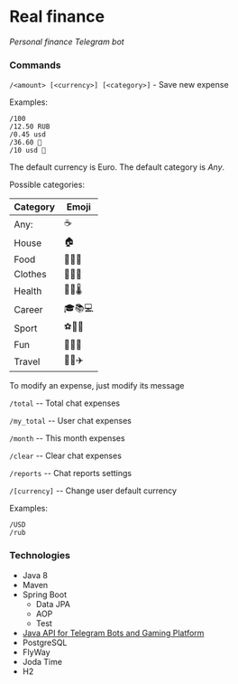 # Real finance
*Personal finance Telegram bot*

### Commands

`/<amount> [<currency>] [<category>]` - Save new expense

Examples:
```
/100
/12.50 RUB
/0.45 usd
/36.60 💊
/10 usd 🍕
```
The default currency is Euro. The default category is *Any*.

Possible categories:

| Category | Emoji |
|----------|-------|
| Any:     | ☕️   |
| House    | 🏠    |
| Food     | 🍞🍕🍌 |
| Clothes  | 👔👠👖 |
| Health   | 💊💉🌡 |
| Career   | 🎓📚💻 |
| Sport    | ⚽🎾️🏸 |
| Fun      | 🎉🍺🎁 |
| Travel   | 🚕🚂✈️ |

To modify an expense, just modify its message

`/total` -- Total chat expenses

`/my_total` -- User chat expenses

`/month` -- This month expenses

`/clear` -- Clear chat expenses

`/reports` -- Chat reports settings

`/[currency]` -- Change user default currency

Examples:
```
/USD
/rub
```

### Technologies
* Java 8
* Maven
* Spring Boot
    * Data JPA
    * AOP
    * Test
* [Java API for Telegram Bots and Gaming Platform](https://github.com/pengrad/java-telegram-bot-api)
* PostgreSQL
* FlyWay
* Joda Time
* H2